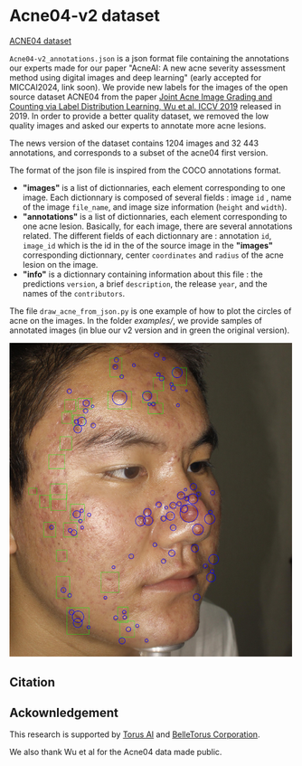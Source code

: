 # Acne04-v2 dataset

[ACNE04 dataset](https://github.com/xpwu95/LDL)

`Acne04-v2_annotations.json` is a json format file containing the annotations our experts made for our paper "AcneAI: A new acne severity assessment method using digital images and deep learning" (early accepted for MICCAI2024, link soon). We provide new labels for the images  of the open source dataset ACNE04 from the paper  [Joint Acne Image Grading and Counting via Label Distribution Learning, Wu et al. ICCV 2019](https://openaccess.thecvf.com/content_ICCV_2019/html/Wu_Joint_Acne_Image_Grading_and_Counting_via_Label_Distribution_Learning_ICCV_2019_paper.html) released in 2019. In order to provide a better quality dataset, we removed the low quality images and asked our experts to annotate more acne lesions. 

The news version of the dataset contains 1204 images and 32 443 annotations, and corresponds to a subset of the acne04 first version.

The format of the json file is inspired from the COCO annotations format.

- **"images"** is a list of dictionnaries, each element corresponding to one image. Each dictionnary is composed of several fields : image `id` , name of the image `file_name`, and image size information (`height` and `width`).
- **"annotations"** is a list of dictionnaries, each element corresponding to one acne lesion. Basically, for each image, there are several annotations related. The different fields of each dictionnary are : annotation `id`, `image_id` which is the id in the of the source image in the **"images"** corresponding dictionnary, center `coordinates` and `radius` of the acne lesion on the image.
- **"info"** is a dictionnary containing information about this file : the predictions `version`, a brief `description`, the release `year`, and the names of the `contributors`. 

The file `draw_acne_from_json.py` is one example of how to plot the circles of acne on the images. In the folder *examples/*, we provide samples of annotated images (in blue our v2 version and in green the original version).


<img title="a title" alt="levle2_82.jpg" src="examples/levle2_82.jpg"  width="500"> 

## Citation
<!-- Please cite our paper whenever this repository or the labeled data : (to be added) -->

## Ackownledgement
This research is supported by [Torus AI](https://torus.ai) and [BelleTorus Corporation](https://belle.ai).

We also thank Wu et al for the Acne04 data made public.

